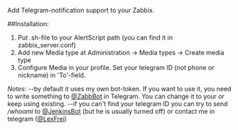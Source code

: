 Add Telegram-notification support to your Zabbix.

##Installation:
1. Put .sh-file to your AlertScript path (you can find it in zabbix_server.conf)
2. Add new Media type at Administration -> Media types -> Create media type
3. Configure Media in your profile. Set your telegram ID (not phone or nickname) in 'To'-field.

*Notes*:
--by default it uses my own bot-token. If you want to use it, you need to write something to [@ZabbBot](https://telegram.me/jenkinsbot) in Telegram. You can change it to your or keep using existing.
--if you can't find your telegram ID you can try to send */whoami* to [@JenkinsBot](https://telegram.me/jenkinsbot) (but he is usually turned off) or contact me in telegram ([@LexFrei](https://telegram.me/lexfrei))
